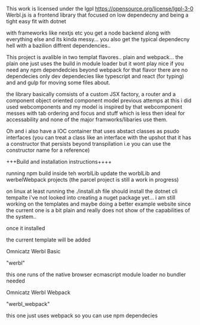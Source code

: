 This work is licensed under the lgpl
https://opensource.org/license/lgpl-3-0
Werbl.js is a frontend library that focused on low dependecny and being a tight easy fit with dotnet 

with frameworks like nextjs etc you get a node backend along with everything else and its kinda messy... you also get the typical dependecny hell with a bazilion diffrent dependencies..

This project is avalible in two templat flavores.. plain and webpack... 
the plain one just uses the build in module loader but it wont play nice if you need any npm dependedcies 
beyond webpack for that flavor there are no dependecies  only dev dependecies like typescript and react (for typing) and and gulp for moving some files about.


the library basically comsists of a custom JSX factory, a router and a component object oriented component model previous attemps at this i did used webcomponents and my model is inspired by that 
webcomponent messes with tab ordering and focus and stuff which is less then ideal for accessability and none of the major framworks/libaries use them.

Oh and i also have a IOC container that uses abstact classes as psudo interfaces (you can treat a class like an interface with the upshot that it has a constructor that persists beyond transpilation i.e you can use the constructor name for a reference)



+++Build and installation instructions++++

running npm build inside teh worblLib
update the worblLib and werbelWebpack projects (the parcel project is still a work in progress)

on linux at least running the ./install.sh file should install the dotnet cli tempalte i've not looked into creating a nuget package yet...
i am still working on the templates and maybe doing a better example website since the current one is a bit plain and really does not show of the capabilities of the system..


once it installed 

the current template will be added


Omnicatz Werbl Basic

"werbl"                      

this one runs of the native browser ecmascript module loader no bundler needed



Omnicatz Werbl Webpack                        

"werbl_webpack"

this one just uses webpack so you can use npm dependecies 


